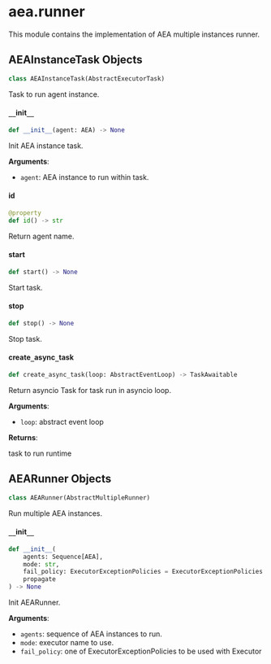 <a id="aea.runner"></a>

# aea.runner

This module contains the implementation of AEA multiple instances runner.

<a id="aea.runner.AEAInstanceTask"></a>

## AEAInstanceTask Objects

```python
class AEAInstanceTask(AbstractExecutorTask)
```

Task to run agent instance.

<a id="aea.runner.AEAInstanceTask.__init__"></a>

#### `__`init`__`

```python
def __init__(agent: AEA) -> None
```

Init AEA instance task.

**Arguments**:

- `agent`: AEA instance to run within task.

<a id="aea.runner.AEAInstanceTask.id"></a>

#### id

```python
@property
def id() -> str
```

Return agent name.

<a id="aea.runner.AEAInstanceTask.start"></a>

#### start

```python
def start() -> None
```

Start task.

<a id="aea.runner.AEAInstanceTask.stop"></a>

#### stop

```python
def stop() -> None
```

Stop task.

<a id="aea.runner.AEAInstanceTask.create_async_task"></a>

#### create`_`async`_`task

```python
def create_async_task(loop: AbstractEventLoop) -> TaskAwaitable
```

Return asyncio Task for task run in asyncio loop.

**Arguments**:

- `loop`: abstract event loop

**Returns**:

task to run runtime

<a id="aea.runner.AEARunner"></a>

## AEARunner Objects

```python
class AEARunner(AbstractMultipleRunner)
```

Run multiple AEA instances.

<a id="aea.runner.AEARunner.__init__"></a>

#### `__`init`__`

```python
def __init__(
    agents: Sequence[AEA],
    mode: str,
    fail_policy: ExecutorExceptionPolicies = ExecutorExceptionPolicies.
    propagate
) -> None
```

Init AEARunner.

**Arguments**:

- `agents`: sequence of AEA instances to run.
- `mode`: executor name to use.
- `fail_policy`: one of ExecutorExceptionPolicies to be used with Executor

